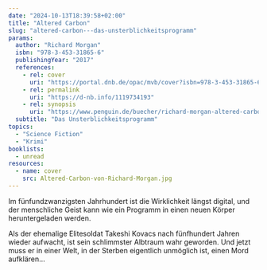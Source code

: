 ```yaml
---
date: "2024-10-13T18:39:58+02:00"
title: "Altered Carbon"
slug: "altered-carbon---das-unsterblichkeitsprogramm"
params:
  author: "Richard Morgan"
  isbn: "978-3-453-31865-6"
  publishingYear: "2017"
  references:
    - rel: cover
      uri: "https://portal.dnb.de/opac/mvb/cover?isbn=978-3-453-31865-6"
    - rel: permalink
      uri: "https://d-nb.info/1119734193"
    - rel: synopsis
      uri: "https://www.penguin.de/buecher/richard-morgan-altered-carbon-das-unsterblichkeitsprogramm/taschenbuch/9783453318656"
  subtitle: "Das Unsterblichkeitsprogramm"
topics:
  - "Science Fiction"
  - "Krimi"
booklists:
  - unread
resources:
  - name: cover
    src: Altered-Carbon-von-Richard-Morgan.jpg
---
```


Im fünfundzwanzigsten Jahrhundert ist die Wirklichkeit längst digital, und der 
menschliche Geist kann wie ein Programm in einen neuen Körper heruntergeladen 
werden.

Als der ehemalige Elitesoldat Takeshi Kovacs nach fünfhundert Jahren wieder 
aufwacht, ist sein schlimmster Albtraum wahr geworden. Und jetzt muss er in 
einer Welt, in der Sterben eigentlich unmöglich ist, einen Mord aufklären…